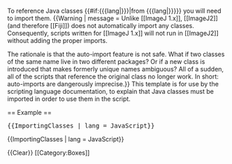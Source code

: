 <includeonly>To reference Java classes {{#if:{{{lang|}}}|from {{{lang|}}}}} you will need to import them.
{{Warning | message = Unlike [[ImageJ 1.x]], [[ImageJ2]] (and therefore [[Fiji]]) does not automatically import any classes. Consequently, scripts written for [[ImageJ 1.x]] will not run in [[ImageJ2]] without adding the proper imports.

The rationale is that the auto-import feature is not safe. What if two classes of the same name live in two different packages? Or if a new class is introduced that makes formerly unique names ambiguous? All of a sudden, all of the scripts that reference the original class no longer work. In short: auto-imports are dangerously imprecise.}}</includeonly>
<noinclude>This template is for use by the scripting language documentation, to explain that Java classes must be imported in order to use them in the script.

== Example ==

<pre>
{{ImportingClasses | lang = JavaScript}}
</pre>
{{ImportingClasses | lang = JavaScript}}

{{Clear}}
[[Category:Boxes]]
</noinclude>
